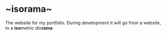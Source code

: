 # \~isorama\~

The website for my portfolio. During development it will go from a website,
to a **iso**metric dio**rama**
